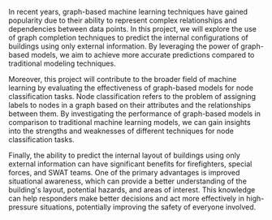 In recent years, graph-based machine learning techniques have gained popularity due to their ability to represent complex relationships and dependencies between data points. In this project, we will explore the use of graph completion techniques to predict the internal configurations of buildings using only external information. By leveraging the power of graph-based models, we aim to achieve more accurate predictions compared to traditional modeling techniques.

Moreover, this project will contribute to the broader field of machine learning by evaluating the effectiveness of graph-based models for node classification tasks. Node classification refers to the problem of assigning labels to nodes in a graph based on their attributes and the relationships between them. By investigating the performance of graph-based models in comparison to traditional machine learning models, we can gain insights into the strengths and weaknesses of different techniques for node classification tasks.

Finally, the ability to predict the internal layout of buildings using only external information can have significant benefits for firefighters, special forces, and SWAT teams. One of the primary advantages is improved situational awareness, which can provide a better understanding of the building's layout, potential hazards, and areas of interest. This knowledge can help responders make better decisions and act more effectively in high-pressure situations, potentially improving the safety of everyone involved.
